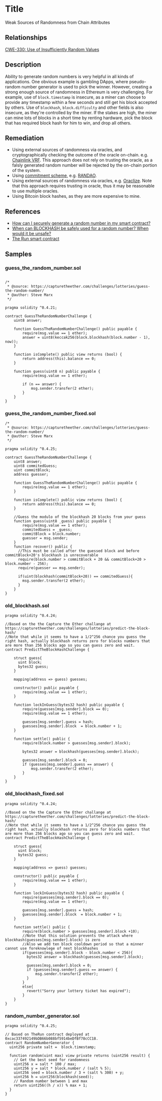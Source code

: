 # Title

Weak Sources of Randomness from Chain Attributes

## Relationships

[CWE-330: Use of Insufficiently Random Values](https://cwe.mitre.org/data/definitions/330.html)

## Description

Ability to generate random numbers is very helpful in all kinds of applications. One obvious example is gambling DApps, where pseudo-random number generator is used to pick the winner. However, creating a strong enough source of randomness in Ethereum is very challenging. For example, use of `block.timestamp` is insecure, as a miner can choose to provide any timestamp within a few seconds and still get his block accepted by others. Use of `blockhash`, `block.difficulty` and other fields is also insecure, as they're controlled by the miner. If the stakes are high, the miner can mine lots of blocks in a short time by renting hardware, pick the block that has required block hash for him to win, and drop all others.

## Remediation

- Using external sources of randomness via oracles, and cryptographically checking the outcome of the oracle on-chain. e.g. [Chainlink VRF](https://docs.chain.link/docs/chainlink-vrf). This approach does not rely on trusting the oracle, as a falsly generated random number will be rejected by the on-chain portion of the system.
- Using [commitment scheme](https://en.wikipedia.org/wiki/Commitment_scheme), e.g. [RANDAO](https://github.com/randao/randao).
- Using external sources of randomness via oracles, e.g. [Oraclize](http://www.oraclize.it/). Note that this approach requires trusting in oracle, thus it may be reasonable to use multiple oracles.
- Using Bitcoin block hashes, as they are more expensive to mine.

## References

- [How can I securely generate a random number in my smart contract?](https://ethereum.stackexchange.com/questions/191/how-can-i-securely-generate-a-random-number-in-my-smart-contract)
- [When can BLOCKHASH be safely used for a random number? When would it be unsafe?](https://ethereum.stackexchange.com/questions/419/when-can-blockhash-be-safely-used-for-a-random-number-when-would-it-be-unsafe)
- [The Run smart contract](https://etherscan.io/address/0xcac337492149bdb66b088bf5914bedfbf78ccc18)

## Samples

### guess_the_random_number.sol

```sol

/*
 * @source: https://capturetheether.com/challenges/lotteries/guess-the-random-number/
 * @author: Steve Marx
 */

pragma solidity ^0.4.21;

contract GuessTheRandomNumberChallenge {
    uint8 answer;

    function GuessTheRandomNumberChallenge() public payable {
        require(msg.value == 1 ether);
        answer = uint8(keccak256(block.blockhash(block.number - 1), now));
    }

    function isComplete() public view returns (bool) {
        return address(this).balance == 0;
    }

    function guess(uint8 n) public payable {
        require(msg.value == 1 ether);

        if (n == answer) {
            msg.sender.transfer(2 ether);
        }
    }
}

```

### guess_the_random_number_fixed.sol

```solidity
/*
 * @source: https://capturetheether.com/challenges/lotteries/guess-the-random-number/
 * @author: Steve Marx
 */

pragma solidity ^0.4.25;

contract GuessTheRandomNumberChallenge {
    uint8 answer;
    uint8 commitedGuess;
    uint commitBlock;
    address guesser;

    function GuessTheRandomNumberChallenge() public payable {
        require(msg.value == 1 ether);
    }

    function isComplete() public view returns (bool) {
        return address(this).balance == 0;
    }

    //Guess the modulo of the blockhash 20 blocks from your guess
    function guess(uint8 _guess) public payable {
        require(msg.value == 1 ether);
        commitedGuess = _guess;
        commitBlock = block.number;
        guesser = msg.sender;
    }
    function recover() public {
      //This must be called after the guessed block and before commitBlock+20's blockhash is unrecoverable
      require(block.number > commitBlock + 20 && commitBlock+20 > block.number - 256);
      require(guesser == msg.sender);

      if(uint(blockhash(commitBlock+20)) == commitedGuess){
        msg.sender.transfer(2 ether);
      }
    }
}
```

### old_blockhash.sol

```solidity
pragma solidity ^0.4.24;

//Based on the the Capture the Ether challange at https://capturetheether.com/challenges/lotteries/predict-the-block-hash/
//Note that while it seems to have a 1/2^256 chance you guess the right hash, actually blockhash returns zero for blocks numbers that are more than 256 blocks ago so you can guess zero and wait.
contract PredictTheBlockHashChallenge {

    struct guess{
      uint block;
      bytes32 guess;
    }

    mapping(address => guess) guesses;

    constructor() public payable {
        require(msg.value == 1 ether);
    }

    function lockInGuess(bytes32 hash) public payable {
        require(guesses[msg.sender].block == 0);
        require(msg.value == 1 ether);

        guesses[msg.sender].guess = hash;
        guesses[msg.sender].block  = block.number + 1;
    }

    function settle() public {
        require(block.number > guesses[msg.sender].block);

        bytes32 answer = blockhash(guesses[msg.sender].block);

        guesses[msg.sender].block = 0;
        if (guesses[msg.sender].guess == answer) {
            msg.sender.transfer(2 ether);
        }
    }
}

```

### old_blockhash_fixed.sol

```solidity
pragma solidity ^0.4.24;

//Based on the the Capture the Ether challange at https://capturetheether.com/challenges/lotteries/predict-the-block-hash/
//Note that while it seems to have a 1/2^256 chance you guess the right hash, actually blockhash returns zero for blocks numbers that are more than 256 blocks ago so you can guess zero and wait.
contract PredictTheBlockHashChallenge {

    struct guess{
      uint block;
      bytes32 guess;
    }

    mapping(address => guess) guesses;

    constructor() public payable {
        require(msg.value == 1 ether);
    }

    function lockInGuess(bytes32 hash) public payable {
        require(guesses[msg.sender].block == 0);
        require(msg.value == 1 ether);

        guesses[msg.sender].guess = hash;
        guesses[msg.sender].block  = block.number + 1;
    }

    function settle() public {
        require(block.number > guesses[msg.sender].block +10);
        //Note that this solution prevents the attack where blockhash(guesses[msg.sender].block) is zero
        //Also we add ten block cooldown period so that a minner cannot use foreknowlege of next blockhashes
        if(guesses[msg.sender].block - block.number < 256){
          bytes32 answer = blockhash(guesses[msg.sender].block);

          guesses[msg.sender].block = 0;
          if (guesses[msg.sender].guess == answer) {
              msg.sender.transfer(2 ether);
          }
        }
        else{
          revert("Sorry your lottery ticket has expired");
        }
    }
}

```

### random_number_generator.sol

```solidity
pragma solidity ^0.4.25;

// Based on TheRun contract deployed at 0xcac337492149bDB66b088bf5914beDfBf78cCC18.
contract RandomNumberGenerator {
  uint256 private salt =  block.timestamp;

  function random(uint max) view private returns (uint256 result) {
    // Get the best seed for randomness
    uint256 x = salt * 100 / max;
    uint256 y = salt * block.number / (salt % 5);
    uint256 seed = block.number / 3 + (salt % 300) + y;
    uint256 h = uint256(blockhash(seed));
    // Random number between 1 and max
    return uint256((h / x)) % max + 1;
  }
}

```
